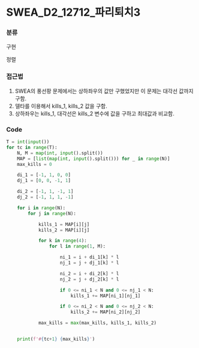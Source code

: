 # SWEA_D2_12712_파리퇴치3



### 분류
구현

정렬


### 접근법
1. SWEA의 풍선팡 문제에서는 상하좌우의 값만 구했었지만 이 문제는 대각선 값까지 구함.
2. 델타를 이용해서 kills_1, kills_2 값을 구함. 
3. 상하좌우는 kills_1, 대각선은 kills_2 변수에 값을 구하고 최대값과 비교함.


### Code
```python
T = int(input())
for tc in range(T):
    N, M = map(int, input().split())
    MAP = [list(map(int, input().split())) for _ in range(N)]
    max_kills = 0

    di_1 = [-1, 1, 0, 0]
    dj_1 = [0, 0, -1, 1]

    di_2 = [-1, 1, -1, 1]
    dj_2 = [-1, 1, 1, -1]

    for i in range(N):
        for j in range(N):

            kills_1 = MAP[i][j]
            kills_2 = MAP[i][j]

            for k in range(4):
                for l in range(1, M):

                    ni_1 = i + di_1[k] * l
                    nj_1 = j + dj_1[k] * l

                    ni_2 = i + di_2[k] * l
                    nj_2 = j + dj_2[k] * l

                    if 0 <= ni_1 < N and 0 <= nj_1 < N:
                        kills_1 += MAP[ni_1][nj_1]

                    if 0 <= ni_2 < N and 0 <= nj_2 < N:
                        kills_2 += MAP[ni_2][nj_2]

            max_kills = max(max_kills, kills_1, kills_2)


    print(f'#{tc+1} {max_kills}')
```